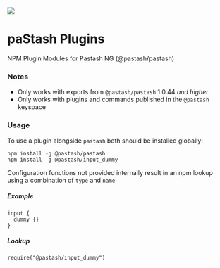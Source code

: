 <img src="http://i.imgur.com/wYjsCqz.png"/>

# paStash Plugins
NPM Plugin Modules for Pastash NG (@pastash/pastash)


### Notes
* Only works with exports from `@pastash/pastash` 1.0.44 _and higher_
* Only works with plugins and commands published in the `@pastash` keyspace


### Usage
To use a plugin alongside `pastash` both should be installed globally:
```
npm install -g @pastash/pastash
npm install -g @pastash/input_dummy
```

Configuration functions not provided internally result in an npm lookup using a combination of `type` and `name`
##### Example
```
input {
  dummy {}
}
```
##### Lookup
`require("@pastash/input_dummy")`


